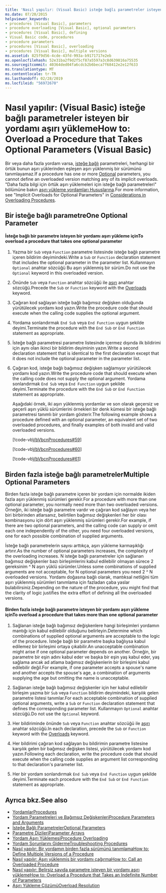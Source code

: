 ```yaml
---
title: 'Nasıl yapılır: (Visual Basic) isteğe bağlı parametreler isteyen bir yordamı aşırı yükleme'
ms.date: 07/20/2015
helpviewer_keywords:
- procedures [Visual Basic], parameters
- procedure overloading [Visual Basic], optional parameters
- procedures [Visual Basic], defining
- Visual Basic code, procedures
- procedure parameters
- procedures [Visual Basic], overloading
- procedures [Visual Basic], multiple versions
ms.assetid: 825f9d56-4cde-43fd-993a-b9171717e2eb
ms.openlocfilehash: 52e31ba2f9d2f5cf87a5597a3c8d639816a75535
ms.sourcegitcommit: 40364ded04fa6cdcb2b6beca7f68412e2e12f633
ms.translationtype: MT
ms.contentlocale: tr-TR
ms.lasthandoff: 02/28/2019
ms.locfileid: "56972670"
---
```

# <a name="how-to-overload-a-procedure-that-takes-optional-parameters-visual-basic"></a><span data-ttu-id="80d5e-102">Nasıl yapılır: (Visual Basic) isteğe bağlı parametreler isteyen bir yordamı aşırı yükleme</span><span class="sxs-lookup"><span data-stu-id="80d5e-102">How to: Overload a Procedure that Takes Optional Parameters (Visual Basic)</span></span>
<span data-ttu-id="80d5e-103">Bir veya daha fazla yordam varsa, [isteğe bağlı](../../../../visual-basic/language-reference/modifiers/optional.md) parametreleri, herhangi bir örtük bunun aşırı yüklerinden eşleşen aşırı yüklenmiş bir sürümünü tanımlayamaz.</span><span class="sxs-lookup"><span data-stu-id="80d5e-103">If a procedure has one or more [Optional](../../../../visual-basic/language-reference/modifiers/optional.md) parameters, you cannot define an overloaded version matching any of its implicit overloads.</span></span> <span data-ttu-id="80d5e-104">"Daha fazla bilgi için örtük aşırı yüklemeleri için isteğe bağlı parametreleri" bölümüne bakın [aşırı yükleme yordamları Hususlarına](./considerations-in-overloading-procedures.md).</span><span class="sxs-lookup"><span data-stu-id="80d5e-104">For more information, see "Implicit Overloads for Optional Parameters" in [Considerations in Overloading Procedures](./considerations-in-overloading-procedures.md).</span></span>  
  
## <a name="one-optional-parameter"></a><span data-ttu-id="80d5e-105">Bir isteğe bağlı parametre</span><span class="sxs-lookup"><span data-stu-id="80d5e-105">One Optional Parameter</span></span>  
  
#### <a name="to-overload-a-procedure-that-takes-one-optional-parameter"></a><span data-ttu-id="80d5e-106">İsteğe bağlı bir parametre isteyen bir yordamı aşırı yükleme için</span><span class="sxs-lookup"><span data-stu-id="80d5e-106">To overload a procedure that takes one optional parameter</span></span>  
  
1.  <span data-ttu-id="80d5e-107">Yazma bir `Sub` veya `Function` parametre listesinde isteğe bağlı parametre içeren bildirim deyimindeki.</span><span class="sxs-lookup"><span data-stu-id="80d5e-107">Write a `Sub` or `Function` declaration statement that includes the optional parameter in the parameter list.</span></span> <span data-ttu-id="80d5e-108">Kullanmayın `Optional` anahtar sözcüğü Bu aşırı yüklenmiş bir sürüm.</span><span class="sxs-lookup"><span data-stu-id="80d5e-108">Do not use the `Optional` keyword in this overloaded version.</span></span>  
  
2.  <span data-ttu-id="80d5e-109">Önünde `Sub` veya `Function` anahtar sözcüğü ile [aşırı](../../../../visual-basic/language-reference/modifiers/overloads.md) anahtar sözcüğü.</span><span class="sxs-lookup"><span data-stu-id="80d5e-109">Precede the `Sub` or `Function` keyword with the [Overloads](../../../../visual-basic/language-reference/modifiers/overloads.md) keyword.</span></span>  
  
3.  <span data-ttu-id="80d5e-110">Çağıran kod sağlayan isteğe bağlı bağımsız değişken olduğunda yürütülecek yordamı kod yazın.</span><span class="sxs-lookup"><span data-stu-id="80d5e-110">Write the procedure code that should execute when the calling code supplies the optional argument.</span></span>  
  
4.  <span data-ttu-id="80d5e-111">Yordama sonlandırmak `End Sub` veya `End Function` uygun şekilde deyimi.</span><span class="sxs-lookup"><span data-stu-id="80d5e-111">Terminate the procedure with the `End Sub` or `End Function` statement as appropriate.</span></span>  
  
5.  <span data-ttu-id="80d5e-112">İsteğe bağlı parametresi parametre listesinde içermez dışında ilk bildirimi için aynı olan ikinci bir bildirim deyiminin yazın.</span><span class="sxs-lookup"><span data-stu-id="80d5e-112">Write a second declaration statement that is identical to the first declaration except that it does not include the optional parameter in the parameter list.</span></span>  
  
6.  <span data-ttu-id="80d5e-113">Çağıran kod, isteğe bağlı bağımsız değişken sağlamıyor yürütülecek yordamı kod yazın.</span><span class="sxs-lookup"><span data-stu-id="80d5e-113">Write the procedure code that should execute when the calling code does not supply the optional argument.</span></span> <span data-ttu-id="80d5e-114">Yordama sonlandırmak `End Sub` veya `End Function` uygun şekilde deyimi.</span><span class="sxs-lookup"><span data-stu-id="80d5e-114">Terminate the procedure with the `End Sub` or `End Function` statement as appropriate.</span></span>  
  
     <span data-ttu-id="80d5e-115">Aşağıdaki örnek, iki aşırı yüklenmiş yordamlar ve son olarak geçersiz ve geçerli aşırı yüklü sürümlerini örnekleri bir denk kümesi bir isteğe bağlı parametresi tanımlı bir yordam gösterir.</span><span class="sxs-lookup"><span data-stu-id="80d5e-115">The following example shows a procedure defined with an optional parameter,  an equivalent set of two overloaded procedures, and finally examples of both invalid and valid overloaded versions.</span></span>  
  
     [!code-vb[VbVbcnProcedures#59](~/samples/snippets/visualbasic/VS_Snippets_VBCSharp/VbVbcnProcedures/VB/Class1.vb#59)]  
  
     [!code-vb[VbVbcnProcedures#60](~/samples/snippets/visualbasic/VS_Snippets_VBCSharp/VbVbcnProcedures/VB/Class1.vb#60)]  
  
     [!code-vb[VbVbcnProcedures#61](~/samples/snippets/visualbasic/VS_Snippets_VBCSharp/VbVbcnProcedures/VB/Class1.vb#61)]  
  
## <a name="multiple-optional-parameters"></a><span data-ttu-id="80d5e-116">Birden fazla isteğe bağlı parametreler</span><span class="sxs-lookup"><span data-stu-id="80d5e-116">Multiple Optional Parameters</span></span>  
 <span data-ttu-id="80d5e-117">Birden fazla isteğe bağlı parametre içeren bir yordam için normalde ikiden fazla aşırı yüklenmiş sürümleri gerekir.</span><span class="sxs-lookup"><span data-stu-id="80d5e-117">For a procedure with more than one optional parameter, you normally need more than two overloaded versions.</span></span> <span data-ttu-id="80d5e-118">Örneğin, iki isteğe bağlı parametre vardır ve çağıran kod sağlayın veya her biri birbirinden atlarsanız, belirtilen bağımsız değişkenleri her bir olası kombinasyonu için dört aşırı yüklenmiş sürümleri gerekir.</span><span class="sxs-lookup"><span data-stu-id="80d5e-118">For example, if there are two optional parameters, and the calling code can supply or omit each one independently of the other, you need four overloaded versions, one for each possible combination of supplied arguments.</span></span>  
  
 <span data-ttu-id="80d5e-119">İsteğe bağlı parametrelerin sayısı arttıkça, aşırı yükleme karmaşıklığı artırır.</span><span class="sxs-lookup"><span data-stu-id="80d5e-119">As the number of optional parameters increases, the complexity of the overloading increases.</span></span> <span data-ttu-id="80d5e-120">N isteğe bağlı parametreler için sağlanan bağımsız değişkenler bazı birleşimlerini kabul edilebilir olmayan sürece 2 gereksinim ^ N aşırı yüklü sürümler.</span><span class="sxs-lookup"><span data-stu-id="80d5e-120">Unless some combinations of supplied arguments are not acceptable, for N optional parameters you need 2 ^ N overloaded versions.</span></span> <span data-ttu-id="80d5e-121">Yordamı doğasına bağlı olarak, mantıksal netliğini tüm aşırı yüklenmiş sürümleri tanımlama için fazladan çaba yaslar bulabilirsiniz.</span><span class="sxs-lookup"><span data-stu-id="80d5e-121">Depending on the nature of the procedure, you might find that the clarity of logic justifies the extra effort of defining all the overloaded versions.</span></span>  
  
#### <a name="to-overload-a-procedure-that-takes-more-than-one-optional-parameter"></a><span data-ttu-id="80d5e-122">Birden fazla isteğe bağlı parametre isteyen bir yordamı aşırı yükleme için</span><span class="sxs-lookup"><span data-stu-id="80d5e-122">To overload a procedure that takes more than one optional parameter</span></span>  
  
1.  <span data-ttu-id="80d5e-123">Sağlanan isteğe bağlı bağımsız değişkenlere hangi birleşimleri yordamın mantığı için kabul edilebilir olduğunu belirleyin.</span><span class="sxs-lookup"><span data-stu-id="80d5e-123">Determine which combinations of supplied optional arguments are acceptable to the logic of the procedure.</span></span> <span data-ttu-id="80d5e-124">İsteğe bağlı bir parametre başka bağlıysa kabul edilemez bir birleşimi ortaya çıkabilir.</span><span class="sxs-lookup"><span data-stu-id="80d5e-124">An unacceptable combination might arise if one optional parameter depends on another.</span></span> <span data-ttu-id="80d5e-125">Örneğin, bir parametre bir eşin adını kabul eder ve başka bir eşin yaş kabul eder, yaş sağlama ancak ad atlama bağımsız değişkenlerin bir birleşimi kabul edilebilir değil.</span><span class="sxs-lookup"><span data-stu-id="80d5e-125">For example, if one parameter accepts a spouse's name and another accepts the spouse's age, a combination of arguments supplying the age but omitting the name is unacceptable.</span></span>  
  
2.  <span data-ttu-id="80d5e-126">Sağlanan isteğe bağlı bağımsız değişkenler için her kabul edilebilir birleşim yazma bir `Sub` veya `Function` bildirim deyimindeki, karşılık gelen parametre listesi tanımlar.</span><span class="sxs-lookup"><span data-stu-id="80d5e-126">For each acceptable combination of supplied optional arguments, write a `Sub` or `Function` declaration statement that defines the corresponding parameter list.</span></span> <span data-ttu-id="80d5e-127">Kullanmayın `Optional` anahtar sözcüğü.</span><span class="sxs-lookup"><span data-stu-id="80d5e-127">Do not use the `Optional` keyword.</span></span>  
  
3.  <span data-ttu-id="80d5e-128">Her bildiriminde önünde `Sub` veya `Function` anahtar sözcüğü ile [aşırı](../../../../visual-basic/language-reference/modifiers/overloads.md) anahtar sözcüğü.</span><span class="sxs-lookup"><span data-stu-id="80d5e-128">In each declaration, precede the `Sub` or `Function` keyword with the [Overloads](../../../../visual-basic/language-reference/modifiers/overloads.md) keyword.</span></span>  
  
4.  <span data-ttu-id="80d5e-129">Her bildirimi çağıran kod sağlayan bu bildirimin parametre listesine karşılık gelen bir bağımsız değişken listesi, yürütülecek yordamı kod yazın.</span><span class="sxs-lookup"><span data-stu-id="80d5e-129">Following each declaration, write the procedure code that should execute when the calling code supplies an argument list corresponding to that declaration's parameter list.</span></span>  
  
5.  <span data-ttu-id="80d5e-130">Her bir yordam sonlandırmak `End Sub` veya `End Function` uygun şekilde deyimi.</span><span class="sxs-lookup"><span data-stu-id="80d5e-130">Terminate each procedure with the `End Sub` or `End Function` statement as appropriate.</span></span>  
  
## <a name="see-also"></a><span data-ttu-id="80d5e-131">Ayrıca bkz.</span><span class="sxs-lookup"><span data-stu-id="80d5e-131">See also</span></span>
- [<span data-ttu-id="80d5e-132">Yordamlar</span><span class="sxs-lookup"><span data-stu-id="80d5e-132">Procedures</span></span>](./index.md)
- [<span data-ttu-id="80d5e-133">Yordam Parametreleri ve Bağımsız Değişkenleri</span><span class="sxs-lookup"><span data-stu-id="80d5e-133">Procedure Parameters and Arguments</span></span>](./procedure-parameters-and-arguments.md)
- [<span data-ttu-id="80d5e-134">İsteğe Bağlı Parametreler</span><span class="sxs-lookup"><span data-stu-id="80d5e-134">Optional Parameters</span></span>](./optional-parameters.md)
- [<span data-ttu-id="80d5e-135">Parametre Dizileri</span><span class="sxs-lookup"><span data-stu-id="80d5e-135">Parameter Arrays</span></span>](./parameter-arrays.md)
- [<span data-ttu-id="80d5e-136">Yordam Aşırı Yüklemesi</span><span class="sxs-lookup"><span data-stu-id="80d5e-136">Procedure Overloading</span></span>](./procedure-overloading.md)
- [<span data-ttu-id="80d5e-137">Yordam Sorunlarını Giderme</span><span class="sxs-lookup"><span data-stu-id="80d5e-137">Troubleshooting Procedures</span></span>](./troubleshooting-procedures.md)
- [<span data-ttu-id="80d5e-138">Nasıl yapılır: Bir yordamın birden fazla sürümünü tanımlama</span><span class="sxs-lookup"><span data-stu-id="80d5e-138">How to: Define Multiple Versions of a Procedure</span></span>](./how-to-define-multiple-versions-of-a-procedure.md)
- [<span data-ttu-id="80d5e-139">Nasıl yapılır: Aşırı yüklenmiş bir yordamı çağırma</span><span class="sxs-lookup"><span data-stu-id="80d5e-139">How to: Call an Overloaded Procedure</span></span>](./how-to-call-an-overloaded-procedure.md)
- [<span data-ttu-id="80d5e-140">Nasıl yapılır: Belirsiz sayıda parametre isteyen bir yordamı aşırı yükleme</span><span class="sxs-lookup"><span data-stu-id="80d5e-140">How to: Overload a Procedure that Takes an Indefinite Number of Parameters</span></span>](./how-to-overload-a-procedure-that-takes-an-indefinite-number-of-parameters.md)
- [<span data-ttu-id="80d5e-141">Aşırı Yükleme Çözümü</span><span class="sxs-lookup"><span data-stu-id="80d5e-141">Overload Resolution</span></span>](./overload-resolution.md)
